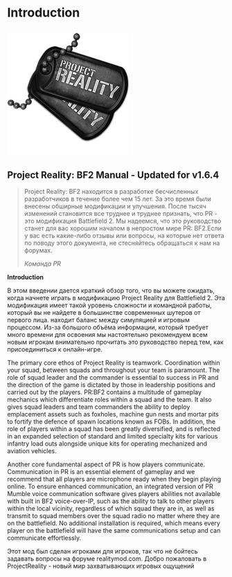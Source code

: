 # Introduction

## ![](../assets/PR_v1_Logo.png)

## **Project Reality: BF2 Manual - Updated for v1.6.4**

> Project Reality: BF2 находится в разработке бесчисленных разработчиков в течение более чем 15 лет. За это время были внесены обширные модификации и улучшения. После тысяч изменений становится все труднее и труднее признать, что PR - это модификация Battlefield 2. Мы надеемся, что это руководство станет для вас хорошим началом в непростом мире PR: BF2.Если у вас есть какие-либо отзывы или вопросы, на которые нет ответа по поводу этого документа, не стесняйтесь обращаться к нам на форумах.
>
> _Команда PR_

**Introduction**

В этом введении дается краткий обзор того, что вы можете ожидать, когда начнете играть в модификацию Project Reality для Battlefield 2. Эта модификация имеет такой уровень сложности и командной работы, который вы не найдете в большинстве современных шутеров от первого лица. находит баланс между симуляцией и игровым процессом. Из-за большого объёма информации, который требует много времени для освоения мы настоятельно рекомендуем всем новым игрокам внимательно прочитать это руководство перед тем, как присоединиться к онлайн-игре.

The primary core ethos of Project Reality is teamwork. Coordination within your squad, between squads and throughout your team is paramount. The role of squad leader and the commander is essential to success in PR and the direction of the game is dictated by those in leadership positions and carried out by the players. PR:BF2 contains a multitude of gameplay mechanics which differentiate roles within a squad and the team. It also gives squad leaders and team commanders the ability to deploy emplacement assets such as foxholes, machine gun nests and mortar pits to fortify the defence of spawn locations known as FOBs. In addition, the role of players within a squad has been greatly diversified, and is reflected in an expanded selection of standard and limited specialty kits for various infantry load outs alongside unique kits for operating mechanized and aviation vehicles.

Another core fundamental aspect of PR is how players communicate. Communication in PR is an essential element of gameplay and we recommend that all players are microphone ready when they begin playing online. To ensure enhanced communication, an integrated version of PR Mumble voice communication software gives players abilities not available with built in BF2 voice-over-IP, such as the ability to talk to other players within the local vicinity, regardless of which squad they are in, as well as transmit to squad members over the squad radio no matter where they are on the battlefield. No additional installation is required, which means every player on the battlefield will have the same communications setup and can communicate effortlessly.

Этот мод был сделан игроками для игроков, так что не бойтесь задавать вопросы на форуме realitymod.com. Добро пожаловать в ProjectReality - новый мир захватывающих игровых 
ощущений

